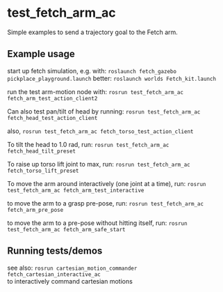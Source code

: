 # test_fetch_arm_ac

Simple examples to send a trajectory goal to the Fetch arm.

## Example usage
start up fetch simulation, e.g. with:
`roslaunch fetch_gazebo pickplace_playground.launch`
better:
`roslaunch worlds Fetch_kit.launch`

run the test arm-motion node with:
`rosrun test_fetch_arm_ac fetch_arm_test_action_client2`

Can also test pan/tilt of head by running:
`rosrun test_fetch_arm_ac fetch_head_test_action_client`

also, 
`rosrun test_fetch_arm_ac fetch_torso_test_action_client`

To tilt the head to 1.0 rad, run:
`rosrun test_fetch_arm_ac fetch_head_tilt_preset` 

To raise up torso lift joint to max, run:
`rosrun test_fetch_arm_ac fetch_torso_lift_preset`

To move the arm around interactively (one joint at a time), run:
`rosrun test_fetch_arm_ac fetch_arm_test_interactive`

to move the arm to a grasp pre-pose, run:
`rosrun test_fetch_arm_ac fetch_arm_pre_pose`

to move the arm to a pre-pose without hitting itself, run:
`rosrun test_fetch_arm_ac fetch_arm_safe_start`



## Running tests/demos
see also:
`rosrun cartesian_motion_commander fetch_cartesian_interactive_ac`  
to interactively command cartesian motions
    
